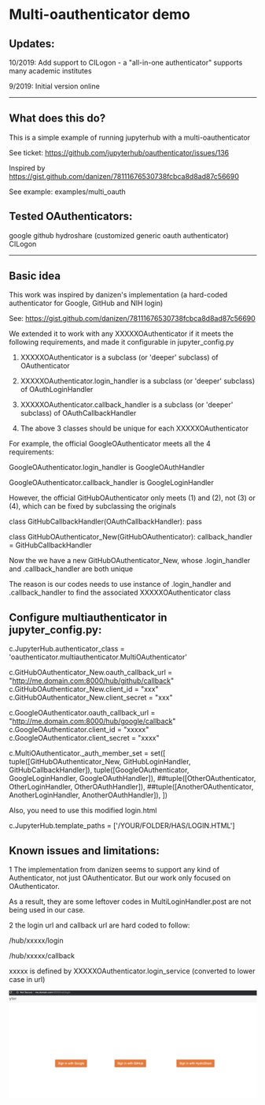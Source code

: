 # Multi-oauthenticator demo

## Updates:

10/2019: Add support to CILogon - a "all-in-one authenticator" supports many academic institutes

9/2019: Initial version online

----------------
## What does this do?

This is a simple example of running jupyterhub with a multi-oauthenticator

See ticket: https://github.com/jupyterhub/oauthenticator/issues/136

Inspired by https://gist.github.com/danizen/78111676530738fcbca8d8ad87c56690

See example: examples/multi_oauth


## Tested OAuthenticators:
google
github
hydroshare (customized generic oauth authenticator)
CILogon

----------------

## Basic idea

This work was inspired by danizen's implementation (a hard-coded authenticator for Google, GitHub and NIH login)

See: https://gist.github.com/danizen/78111676530738fcbca8d8ad87c56690

We extended it to work with any XXXXXOAuthenticator if it meets the following requirements, and made it configurable in jupyter_config.py

1)  XXXXXOAuthenticator is a subclass (or 'deeper' subclass) of OAuthenticator

2)  XXXXXOAuthenticator.login_handler is a subclass (or 'deeper' subclass) of OAuthLoginHandler

3)  XXXXXOAuthenticator.callback_handler is a subclass (or 'deeper' subclass) of OAuthCallbackHandler

4)  The above 3 classes should be unique for each XXXXXOAuthenticator

For example, the official GoogleOAuthenticator meets all the 4 requirements:

GoogleOAuthenticator.login_handler is GoogleOAuthHandler

GoogleOAuthenticator.callback_handler is GoogleLoginHandler

However, the official GitHubOAuthenticator only meets (1) and (2), not (3) or (4), which can be fixed by subclassing the originals

class GitHubCallbackHandler(OAuthCallbackHandler):
    pass

class GitHubOAuthenticator_New(GitHubOAuthenticator):
    callback_handler = GitHubCallbackHandler

Now the we have a new GitHubOAuthenticator_New, whose .login_handler and .callback_handler are both unique

The reason is our codes needs to use instance of .login_handler and .callback_handler to find the associated XXXXXOAuthenticator class

## Configure multiauthenticator in  jupyter_config.py:

c.JupyterHub.authenticator_class = 'oauthenticator.multiauthenticator.MultiOAuthenticator'

c.GitHubOAuthenticator_New.oauth_callback_url = "http://me.domain.com:8000/hub/github/callback"
c.GitHubOAuthenticator_New.client_id = "xxx"
c.GitHubOAuthenticator_New.client_secret = "xxx"

c.GoogleOAuthenticator.oauth_callback_url = "http://me.domain.com:8000/hub/google/callback"
c.GoogleOAuthenticator.client_id = "xxxxx"
c.GoogleOAuthenticator.client_secret = "xxxx"

c.MultiOAuthenticator._auth_member_set = set([
    tuple([GitHubOAuthenticator_New, GitHubLoginHandler, GitHubCallbackHandler]),
    tuple([GoogleOAuthenticator, GoogleLoginHandler, GoogleOAuthHandler]),
    ##tuple([OtherOAuthenticator, OtherLoginHandler, OtherOAuthHandler]),
    ##tuple([AnotherOAuthenticator, AnotherLoginHandler, AnotherOAuthHandler]),
   ])
   
Also, you need to use this modified login.html

c.JupyterHub.template_paths = ['/YOUR/FOLDER/HAS/LOGIN.HTML']

## Known issues and limitations:

1 The implementation from danizen seems to support any kind of Authenticator, not just OAuthenticator. But our work only focused on OAuthenticator.

As a result, they are some leftover codes in MultiLoginHandler.post are not being used in our case.

2 the login url and callback url are hard coded to follow:

/hub/xxxxx/login

/hub/xxxxx/callback

xxxxx is defined by XXXXXOAuthenticator.login_service (converted to lower case in url)

![alt text](multioauth.png "Logo Title Text 1")